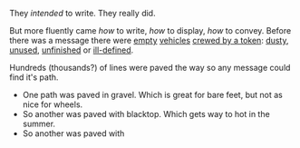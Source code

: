 <!-- too many words -->

They _intended_ to write.  They really did.

But more fluently came _how_ to write, _how_ to display, _how_ to convey.  Before there was a message there were [empty](./empty.json) [vehicles](./empty.yaml) [crewed by a token](./be.txt): [dusty](./story-in-a-story.mjs), [unused](./log.mjs), [unfinished](./funsole.mjs) or [ill-defined](./cat-detector.psu).

Hundreds (thousands?) of lines were paved the way so any message could find it's path.  

- One path was paved in gravel.  Which is great for bare feet, but not as nice for wheels.
- So another was paved with blacktop.  Which gets way to hot in the summer.
- So another was paved with 

